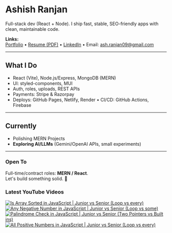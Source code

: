# Ashish Ranjan

Full-stack dev (React + Node). I ship fast, stable, SEO-friendly apps with clean, maintainable code.

**Links:**  
[Portfolio](https://www.ashishranjan.net) • 
[Resume (PDF)](https://github.com/a2rp/resume/releases/latest/download/Ashish_Ranjan_Resume.pdf) • 
[LinkedIn](https://www.linkedin.com/in/aashishranjan/) • 
Email: ash.ranjan09@gmail.com

---

## What I Do
- React (Vite), Node.js/Express, MongoDB (MERN)
- UI: styled-components, MUI
- Auth, roles, uploads, REST APIs
- Payments: Stripe & Razorpay
- Deploys: GitHub Pages, Netlify, Render • CI/CD: GitHub Actions, Firebase

---

## Currently
- Polishing MERN Projects
- **Exploring AI/LLMs** (Gemini/OpenAI APIs, small experiments)

---

### Open To
Full-time/contract roles: **MERN / React**.  
Let's build something solid. 🚀

### Latest YouTube Videos
<p align="left">

<!-- BEGIN YOUTUBE-CARDS -->
[![Is Array Sorted in JavaScript | Junior vs Senior (Loop vs every)](https://ytcards.demolab.com/?id=XzuH35Q59L8&title=Is+Array+Sorted+in+JavaScript+%7C+Junior+vs+Senior+%28Loop+vs+every%29&lang=en&timestamp=1761302508&background_color=%230d1117&title_color=%23ffffff&stats_color=%23b3b3b3&max_title_lines=2&width=360&border_radius=10 "Is Array Sorted in JavaScript | Junior vs Senior (Loop vs every)")](https://www.youtube.com/shorts/XzuH35Q59L8)
[![Any Negative Number in JavaScript | Junior vs Senior (Loop vs some)](https://ytcards.demolab.com/?id=wwEBv2jjOU4&title=Any+Negative+Number+in+JavaScript+%7C+Junior+vs+Senior+%28Loop+vs+some%29&lang=en&timestamp=1761301647&background_color=%230d1117&title_color=%23ffffff&stats_color=%23b3b3b3&max_title_lines=2&width=360&border_radius=10 "Any Negative Number in JavaScript | Junior vs Senior (Loop vs some)")](https://www.youtube.com/shorts/wwEBv2jjOU4)
[![Palindrome Check in JavaScript | Junior vs Senior (Two Pointers vs Built ins)](https://ytcards.demolab.com/?id=Tu9rMnPiUYM&title=Palindrome+Check+in+JavaScript+%7C+Junior+vs+Senior+%28Two+Pointers+vs+Built+ins%29&lang=en&timestamp=1761301089&background_color=%230d1117&title_color=%23ffffff&stats_color=%23b3b3b3&max_title_lines=2&width=360&border_radius=10 "Palindrome Check in JavaScript | Junior vs Senior (Two Pointers vs Built ins)")](https://www.youtube.com/shorts/Tu9rMnPiUYM)
[![All Positive Numbers in JavaScript | Junior vs Senior (Loop vs every)](https://ytcards.demolab.com/?id=dKdV3oDQt7c&title=All+Positive+Numbers+in+JavaScript+%7C+Junior+vs+Senior+%28Loop+vs+every%29&lang=en&timestamp=1761300489&background_color=%230d1117&title_color=%23ffffff&stats_color=%23b3b3b3&max_title_lines=2&width=360&border_radius=10 "All Positive Numbers in JavaScript | Junior vs Senior (Loop vs every)")](https://www.youtube.com/shorts/dKdV3oDQt7c)
<!-- END YOUTUBE-CARDS -->

</p>

